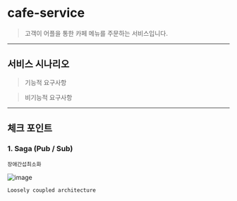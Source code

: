# cafe-service

> 고객이 어플을 통한 카페 메뉴를 주문하는 서비스입니다.
* * *
## 서비스 시나리오

> 기능적 요구사항

> 비기능적 요구사항

* * *
## 체크 포인트
  ### 1. Saga (Pub / Sub)
    장애간섭최소화
  ![image](https://user-images.githubusercontent.com/117132858/209895807-4815dea3-a153-496b-9e7b-4248b196548b.png)

    Loosely coupled architecture
